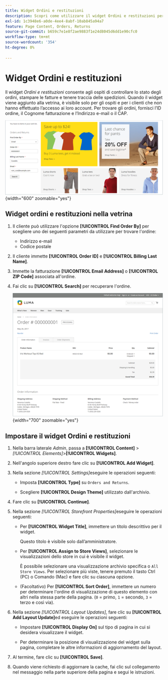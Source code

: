 ```yaml
---
title: Widget Ordini e restituzioni
description: Scopri come utilizzare il widget Ordini e restituzioni per consentire ai clienti di controllare lo stato dei loro ordini, stampare le fatture e tenere traccia delle spedizioni.
exl-id: 1c3948e6-a0de-4ee4-8abf-10ab845a94a7
feature: Page Content, Orders, Returns
source-git-commit: b659c7e1e8f2ae9883f1e24d8045d6dd1e90cfc0
workflow-type: tm+mt
source-wordcount: '354'
ht-degree: 0%

---
```


# Widget Ordini e restituzioni

Il widget _Ordini e restituzioni_ consente agli ospiti di controllare lo stato degli ordini, stampare le fatture e tenere traccia delle spedizioni. Quando il widget viene aggiunto alla vetrina, è visibile solo per gli ospiti e per i clienti che non hanno effettuato l’accesso ai loro account. Per trovare gli ordini, fornisci l’ID ordine, il Cognome fatturazione e l’Indirizzo e-mail o il CAP.

![Widget Ordini e restituzioni nella barra laterale della vetrina](./assets/storefront-widget-orders-returns-sidebar.png){width="600" zoomable="yes"}

## Widget ordini e restituzioni nella vetrina

1. Il cliente può utilizzare l&#39;opzione **[!UICONTROL Find Order By]** per scegliere uno dei seguenti parametri da utilizzare per trovare l&#39;ordine:

   - Indirizzo e-mail
   - Codice postale

1. Il cliente immette **[!UICONTROL Order ID]** e **[!UICONTROL Billing Last Name]**.

1. Immette la fatturazione **[!UICONTROL Email Address]** o **[!UICONTROL ZIP Code]** associata all&#39;ordine.

1. Fai clic su **[!UICONTROL Search]** per recuperare l&#39;ordine.

   ![Informazioni sull&#39;ordine visualizzate nella vetrina](./assets/storefront-widget-orders-returns-view.png){width="700" zoomable="yes"}

## Impostare il widget Ordini e restituzioni

1. Nella barra laterale _Admin_, passa a **[!UICONTROL Content]** > _[!UICONTROL Elements]_>**[!UICONTROL Widgets]**.

1. Nell&#39;angolo superiore destro fare clic su **[!UICONTROL Add Widget]**.

1. Nella sezione _[!UICONTROL Settings]_&#x200B;eseguire le operazioni seguenti:

   - Imposta **[!UICONTROL Type]** su `Orders and Returns`.

   - Scegliere **[!UICONTROL Design Theme]** utilizzato dall&#39;archivio.

1. Fare clic su **[!UICONTROL Continue]**.

1. Nella sezione _[!UICONTROL Storefront Properties]_&#x200B;eseguire le operazioni seguenti:

   - Per **[!UICONTROL Widget Title]**, immettere un titolo descrittivo per il widget.

     Questo titolo è visibile solo dall’amministratore.

   - Per **[!UICONTROL Assign to Store Views]**, selezionare le visualizzazioni dello store in cui è visibile il widget.

     È possibile selezionare una visualizzazione archivio specifica o `All Store Views`. Per selezionare più viste, tenere premuto il tasto Ctrl (PC) o Comando (Mac) e fare clic su ciascuna opzione.

   - (Facoltativo) Per **[!UICONTROL Sort Order]**, immettere un numero per determinare l&#39;ordine di visualizzazione di questo elemento con altri nella stessa parte della pagina. (`0` = primo, `1` = secondo, `3` = terzo e così via).

1. Nella sezione _[!UICONTROL Layout Updates]_, fare clic su **[!UICONTROL Add Layout Update]**&#x200B;ed eseguire le operazioni seguenti:

   - Impostare **[!UICONTROL Display On]** sul tipo di pagina in cui si desidera visualizzare il widget.

   - Per determinare la posizione di visualizzazione del widget sulla pagina, completare le altre informazioni di aggiornamento del layout.

1. Al termine, fare clic su **[!UICONTROL Save]**.

1. Quando viene richiesto di aggiornare la cache, fai clic sul collegamento nel messaggio nella parte superiore della pagina e segui le istruzioni.
